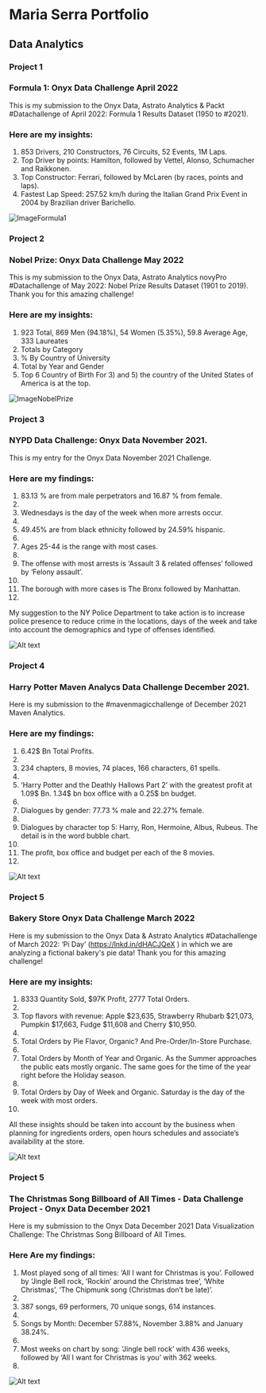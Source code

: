 # Maria Serra Portfolio
## Data Analytics

### Project 1

### Formula 1:  Onyx Data Challenge April 2022 
This is my submission to the Onyx Data, Astrato Analytics & Packt #Datachallenge of April 2022: Formula 1 Results Dataset (1950 to #2021). 

### Here are my insights:
1. 853 Drivers,  210 Constructors, 76 Circuits, 52 Events, 1M Laps.
2. Top Driver by points: Hamilton, followed by Vettel, Alonso, Schumacher and Raikkonen.
3. Top Constructor: Ferrari, followed by McLaren (by races, points and laps).
4. Fastest Lap Speed: 257.52 km/h during the Italian Grand Prix Event in 2004 by Brazilian driver Barichello.

![ImageFormula1](https://github.com/mariasserra/Maria-Portfolio/blob/main/F1.png)

### Project 2

### Nobel Prize:  Onyx Data Challenge May 2022 
This is my submission to the Onyx Data, Astrato Analytics novyPro #Datachallenge of May 2022: Nobel Prize Results Dataset (1901 to 2019). Thank you for this amazing challenge!

### Here are my insights: 
1. 923 Total, 869 Men (94.18%), 54 Women (5.35%), 59.8 Average Age, 333 Laureates
2. Totals by Category
3. % By Country of University
4. Total by Year and Gender
5. Top 6 Country of Birth
For 3) and 5) the country of the United States of America is at the top.
 
![ImageNobelPrize](https://github.com/mariasserra/Maria-Portfolio/blob/main/NobelPrize.png)

### Project 3

### NYPD Data Challenge: Onyx Data November 2021.
This is my entry for the Onyx Data November 2021 Challenge.

### Here are my findings:
1) 83.13 % are from male perpetrators and 16.87 % from female.
2) 
3) Wednesdays is the day of the week when more arrests occur.
4) 
5) 49.45% are from black ethnicity followed by 24.59% hispanic.
6) 
7) Ages 25-44 is the range with most cases.
8) 
9) The offense with most arrests is ‘Assault 3 & related offenses’ followed by ‘Felony assault’.
10) 
11) The borough with more cases is The Bronx followed by Manhattan.
12) 

My suggestion to the NY Police Department to take action is to increase police presence to reduce crime in the locations, days of the week and take into account the demographics and type of offenses identified.

![Alt text](https://github.com/mariasserra/Maria-Portfolio/blob/main/NYPD.png)

### Project 4

### Harry Potter Maven Analycs Data Challenge December 2021. 
Here is my submission to the #mavenmagicchallenge of December 2021 Maven Analytics. 

### Here are my findings:
1) 6.42$ Bn Total Profits.
2) 
3) 234 chapters, 8 movies, 74 places, 166 characters, 61 spells.
4) 
5) ‘Harry Potter and the Deathly Hallows Part 2’ with the greatest profit at 1.09$ Bn. 1.34$ bn box office with a 0.25$ bn budget.
6) 
7) Dialogues by gender: 77.73 % male and 22.27% female.
8) 
9) Dialogues by character top 5: Harry, Ron, Hermoine, Albus, Rubeus. The detail is in the word bubble chart.
10) 
11) The profit, box office and budget per each of the 8 movies.
12) 

![Alt text](https://github.com/mariasserra/Maria-Portfolio/blob/main/HarryPotter.png)

### Project 5

### Bakery Store Onyx Data Challenge March 2022  

Here is my submission to the Onyx Data & Astrato Analytics #Datachallenge of March 2022: ‘Pi Day’ (https://lnkd.in/dHACJQeX
) in which we are analyzing a fictional bakery's pie data! Thank you for this amazing challenge!
 
### Here are my insights:
1) 8333 Quantity Sold,  $97K Profit, 2777 Total Orders.
2) 
3) Top flavors with revenue: Apple $23,635, Strawberry Rhubarb $21,073,  Pumpkin $17,663,  Fudge $11,608 and Cherry $10,950. 
4) 
5) Total Orders by Pie Flavor, Organic? And Pre-Order/In-Store Purchase.
6) 
7) Total Orders by Month of Year and Organic. As the Summer approaches the public eats mostly organic. The same goes for the time of the year right before the Holiday season.
8) 
9) Total Orders by Day of Week and Organic. Saturday is the day of the week with most orders. 
10) 
All these insights should be taken into account by the business when planning for ingredients orders, open hours schedules and associate’s availability at the store.

![Alt text](https://github.com/mariasserra/Maria-Portfolio/blob/main/BakeryStore.png)

### Project 5

### The Christmas Song Billboard of All Times - Data Challenge Project - Onyx Data December 2021
Here is my submission to the Onyx Data December 2021 Data Visualization Challenge: The Christmas Song Billboard of All Times.  

### Here Are my findings:
1) Most played song of all times: ‘All I want for Christmas is you’. Followed by ‘Jingle Bell rock, ‘Rockin’ around the Christmas tree’, ‘White Christmas’,  ‘The Chipmunk song (Christmas don’t be late)’.
2) 
3) 387 songs, 69 performers, 70 unique songs, 614 instances.
4) 
5) Songs by Month: December 57.88%, November 3.88% and January 38.24%.
6) 
7) Most weeks on chart by song: ‘Jingle bell rock’ with 436 weeks, followed by ‘All I want for Christmas is you’ with 362 weeks.
8) 

![Alt text](https://github.com/mariasserra/Maria-Portfolio/blob/main/XmasSongs.png)







